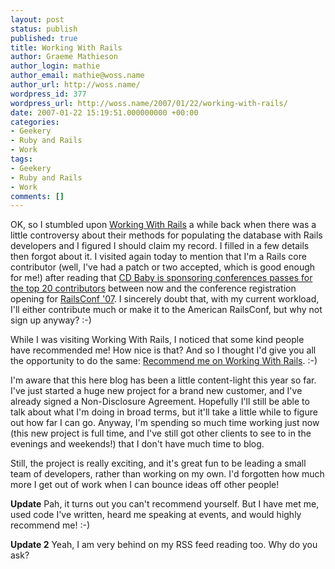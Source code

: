 ```yaml
---
layout: post
status: publish
published: true
title: Working With Rails
author: Graeme Mathieson
author_login: mathie
author_email: mathie@woss.name
author_url: http://woss.name/
wordpress_id: 377
wordpress_url: http://woss.name/2007/01/22/working-with-rails/
date: 2007-01-22 15:19:51.000000000 +00:00
categories:
- Geekery
- Ruby and Rails
- Work
tags:
- Geekery
- Ruby and Rails
- Work
comments: []
---
```

OK, so I stumbled upon <a href="http://workingwithrails.com/">Working With Rails</a> a while back when there was a little controversy about their methods for populating the database with Rails developers and I figured I should claim my record.  I filled in a few details then forgot about it.  I visited again today to mention that I'm a Rails core contributor (well, I've had a patch or two accepted, which is good enough for me!) after reading that <a href="http://weblog.rubyonrails.com/2007/1/8/hackfest-2007-and-cdbaby-sprint">CD Baby is sponsoring conferences passes for the top 20 contributors</a> between now and the conference registration opening for <a href="http://conferences.oreillynet.com/rails/">RailsConf '07</a>.  I sincerely doubt that, with my current workload, I'll either contribute much or make it to the American RailsConf, but why not sign up anyway? :-)

While I was visiting Working With Rails, I noticed that some kind people have recommended me!  How nice is that?  And so I thought I'd give you all the opportunity to do the same: <a href="http://workingwithrails.com/recommendation/new/person/5135-graeme-mathieson">Recommend me on Working With Rails</a>. :-)

I'm aware that this here blog has been a little content-light this year so far.  I've just started a huge new project for a brand new customer, and I've already signed a Non-Disclosure Agreement.  Hopefully I'll still be able to talk about what I'm doing in broad terms, but it'll take a little while to figure out how far I can go.  Anyway, I'm spending so much time working just now (this new project is full time, and I've still got other clients to see to in the evenings and weekends!) that I don't have much time to blog.

Still, the project is really exciting, and it's great fun to be leading a small team of developers, rather than working on my own.  I'd forgotten how much more I get out of work when I can bounce ideas off other people!

**Update** Pah, it turns out you can't recommend yourself.  But I have met me, used code I've written, heard me speaking at events, and would highly recommend me! :-)

**Update 2** Yeah, I am very behind on my RSS feed reading too.  Why do you ask?

